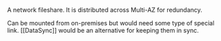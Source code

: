 A network fileshare. It is distributed across Multi-AZ for redundancy.

Can be mounted from on-premises but would need some type of special link. [[DataSync]] would be an alternative for keeping them in sync.